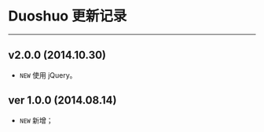 # Duoshuo 更新记录
---

## v2.0.0 (2014.10.30)

- `NEW` 使用 jQuery。

## ver 1.0.0 (2014.08.14)

- `NEW` 新增；
